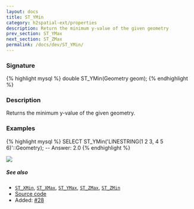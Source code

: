 ```yaml
---
layout: docs
title: ST_YMin
category: h2spatial-ext/properties
description: Return the minimum y-value of the given geometry
prev_section: ST_YMax
next_section: ST_ZMax
permalink: /docs/dev/ST_YMin/
---
```


### Signature

{% highlight mysql %}
double ST_YMin(Geometry geom);
{% endhighlight %}

### Description

Returns the minimum y-value of the given geometry.

### Examples

{% highlight mysql %}
SELECT ST_YMin('LINESTRING(1 2 3, 4 5 6)'::Geometry);
-- Answer:    2.0
{% endhighlight %}

<img class="displayed" src="../ST_YMin.png"/>

##### See also

* [`ST_XMin`](../ST_XMin), [`ST_XMax`](../ST_XMax), [`ST_YMax`](../ST_YMax), [`ST_ZMax`](../ST_ZMax), [`ST_ZMin`](../ST_ZMin)
* <a href="https://github.com/irstv/H2GIS/blob/master/h2spatial-ext/src/main/java/org/h2gis/h2spatialext/function/spatial/properties/ST_YMin.java" target="_blank">Source code</a>
* Added: <a href="https://github.com/irstv/H2GIS/pull/28" target="_blank">#28</a>
